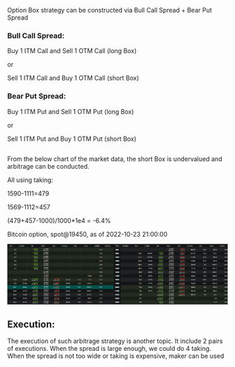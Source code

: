 
Option Box strategy can be constructed via Bull Call Spread + Bear Put Spread

### Bull Call Spread:

Buy 1 ITM Call and Sell 1 OTM Call (long Box)

or

Sell 1 ITM Call and Buy 1 OTM Call (short Box)

### Bear Put Spread: 

Buy 1 ITM Put and Sell 1 OTM Put (long Box)

or

Sell 1 ITM Put and Buy 1 OTM Put (short Box)

##

From the below chart of the market data, the short Box is undervalued and arbitrage can be conducted.

All using taking:

1590-1111=479

1569-1112=457

(479+457-1000)/1000*1e4 = -6.4% 

Bitcoin option, spot@19450, as of 2022-10-23 21:00:00

![Happy Christmas](deribit_options.PNG)


## Execution:
The execution of such arbitrage strategy is another topic. It include 2 pairs of executions. When the spread is large enough, we could do 4 taking. When the spread is not too wide or taking is expensive, maker can be used

